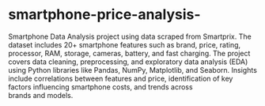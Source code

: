 # smartphone-price-analysis-
Smartphone Data Analysis project using data scraped from Smartprix. The dataset includes 20+ smartphone features such as brand, price, rating, processor, RAM, storage, cameras, battery, and fast charging. The project covers data cleaning, preprocessing, and exploratory data analysis (EDA) using Python libraries like Pandas, NumPy, Matplotlib, and Seaborn. Insights include correlations between features and price, identification of key factors influencing smartphone costs, and trends across brands and models.
